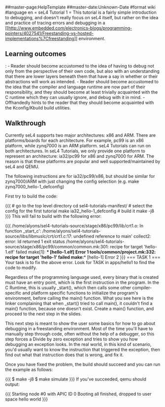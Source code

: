 \#\#master-page:HelpTemplate \#\#master-date:Unknown-Date \#format wiki
\#language en = seL4 Tutorial 1 = This tutorial is a fairly simple
introduction to debugging, and doesn't really focus on seL4 itself, but
rather on the idea and practice of tracing errors and debugging in a
\[\[<http://www.embedded.com/electronics-blogs/programming-pointers/4027541/Freestanding-vs-hosted-implementations%7Cfreestanding>\]\]
environment.

## Learning outcomes


:   -   Reader should become accustomed to the idea of having to debug
        not only from the perspective of their own code, but also with
        an understanding that there are lower layers beneath them that
        have a say in whether or their abstractions will work
        as intended.
    -   Reader should become accustomed to the idea that the compiler
        and language runtime are now part of their responsibility, and
        they should become at least trivially acquainted with the C
        runtime which they can usually ignore, and debug with it
        in mind.
    -   Offhandedly hints to the reader that they should become
        acquainted with the Kconfig/Kbuild build utilities.

## Walkthrough
 Currently seL4 supports two major architectures: x86
and ARM. There are platforms/boards for each architecture. For example,
pc99 is an x86 platform, while zynq7000 is an ARM platform. seL4
Tutorials can run on both architectures. In seL4 Tutorials, we only
provide one platform to represent an architecture: ia32/pc99 for x86 and
zynq7000 for ARM. The reason is that these platforms are popular and
well supported/maintained by seL4 and QEMU.

The following instructions are for ia32/pc99/x86, but should be similar
for zynq7000/ARM with just changing the config selection (e.g. make
zynq7000\_hello-1\_defconfig)

First try to build the code:

{{{ \# go to the top level directory cd sel4-tutorials-manifest/ \#
select the config for the first tutorial make ia32\_hello-1\_defconfig
\# build it make -j8 }}} This will fail to build with the following
error:

{{{ /home/alyons/sel4-tutorials-source/stage/x86/pc99/lib/crt1.o: In
function \_start\_c':
/home/alyons/sel4-tutorials-source/libs/libmuslc/crt/crt1.c:17: undefined reference to main'
collect2: error: ld returned 1 exit status
/home/alyons/sel4-tutorials-source/stage/x86/pc99/common/common.mk:301:
recipe for target 'hello-1.elf' failed make\[1\]: **\* \[hello-1.elf\]
Error 1 tools/common/project.mk:332: recipe for target 'hello-1' failed
make:**\* \[hello-1\] Error 2 }}} === TASK 1 === Your task is to fix the
above error. Look for TASK in apps/hello1 to find the code to modify.

Regardless of the programming language used, every binary that is
created must have an entry point, which is the first instruction in the
program. In the C Runtime, this is usually \_start(), which then calls
some other compiler-specific and platform specific functions to
initialize the program's environment, before calling the main()
function. What you see here is the linker complaining that when
\_start() tried to call main(), it couldn't find a main() function,
because one doesn't exist. Create a main() function, and proceed to the
next step in the slides.

This next step is meant to show the user some basics for how to go about
debugging in a freestanding environment. Most of the time you'll have to
manually step through code, often without the help of a debugger, so
this step forces a Divide by zero exception and tries to show you how
debugging an exception looks. In the real world, in this kind of
scenario, you'd usually want to know the instruction that triggered the
exception, then find out what that instruction does that is wrong, and
fix it.

Once you have fixed the problem, the build should succeed and you can
run the example as follows:

{{{ \$ make -j8 \$ make simulate }}} If you've succeeded, qemu should
output:

{{{ Starting node \#0 with APIC ID 0 Booting all finished, dropped to
user space hello world }}}
